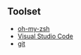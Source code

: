 ## Toolset

- [oh-my-zsh](http://ohmyz.sh/)
- [Visual Studio Code](https://code.visualstudio.com/)
- [git](https://git-scm.com/)
